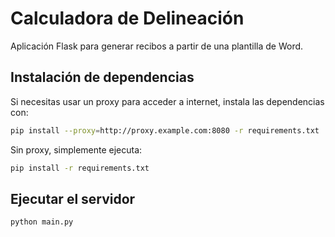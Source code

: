 # Calculadora de Delineación

Aplicación Flask para generar recibos a partir de una plantilla de Word.

## Instalación de dependencias

Si necesitas usar un proxy para acceder a internet, instala las dependencias con:

```bash
pip install --proxy=http://proxy.example.com:8080 -r requirements.txt
```

Sin proxy, simplemente ejecuta:

```bash
pip install -r requirements.txt
```

## Ejecutar el servidor

```bash
python main.py
```